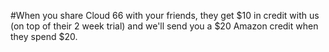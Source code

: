 <!-- post: -->

#When you share Cloud 66 with your friends, they get $10 in credit with us (on top of their 2 week trial) and we'll send you a $20 Amazon credit when they spend $20.

